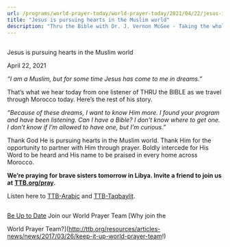 ```yaml
---
url: /programs/world-prayer-today/world-prayer-today/2021/04/22/jesus-is-pursuing-hearts-in-the-muslim-world
title: "Jesus is pursuing hearts in the Muslim world"
description: "Thru the Bible with Dr. J. Vernon McGee - Taking the whole Word to the whole world"
---
```







## 
 Jesus is pursuing hearts in the Muslim world


April 22, 2021




*“I am a Muslim, but for some time Jesus has come to me in dreams.”*

That’s what we hear today from one listener of THRU the BIBLE as we travel through Morocco today. Here’s the rest of his story.

*“Because of these dreams, I want to know Him more. I found your program and have been listening. Can I have a Bible? I don’t know where to get one. I don’t know if I’m allowed to have one, but I’m curious.”*

Thank God He is pursuing hearts in the Muslim world. Thank Him for the opportunity to partner with Him through prayer. Boldly intercede for His Word to be heard and His name to be praised in every home across Morocco. 

**We’re praying for brave sisters tomorrow in Libya. Invite a friend to join us at** [**TTB.org/pray**](https://www.ttb.org/pray)**.**

Listen here to [TTB-Arabic](https://ttb.twr.org/home/day,0441/language,ARB) and [TTB-Taqbaylit](https://ttb.twr.org/home/day,0441/language,KAB).







## 




[Be Up to Date](http://feeds.feedburner.com/WorldPrayerToday "World Prayer Today RSS Feed")
Join our World Prayer Team
[Why join the  

World Prayer Team?](http://ttb.org/resources/articles-news/news/2017/03/26/keep-it-up-world-prayer-team!)




